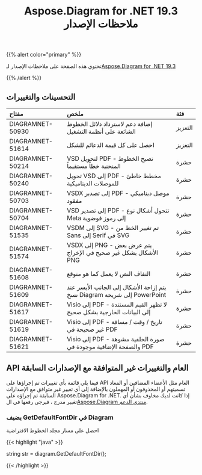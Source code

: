 ﻿---
title: Aspose.Diagram for .NET 19.3 ملاحظات الإصدار
type: docs
weight: 100
url: /ar/net/aspose-diagram-for-net-19-3-release-notes/
---
{{% alert color="primary" %}} 

تحتوي هذه الصفحة على ملاحظات الإصدار لـ[Aspose.Diagram for .NET 19.3](https://www.nuget.org/packages/Aspose.Diagram/19.3.0)

{{% /alert %}} 
## **التحسينات والتغييرات**

|**مفتاح**|**ملخص**|**فئة**|
|:- |:- |:- |
|DIAGRAMNET-50930|إضافة دعم لاسترداد دلائل الخطوط الشائعة على أنظمة التشغيل|التعزيز|
|DIAGRAMNET-51614|احصل على كل قيمة الدعائم للشكل|التعزيز|
|DIAGRAMNET-50214|VSD لتحويل PDF - تصبح الخطوط المنحنية خطاً مستقيماً|حشرة|
|DIAGRAMNET-50240|تحويل VSD إلى PDF - مخطط خاطئ للموصلات الديناميكية|حشرة|
|DIAGRAMNET-50703|VSDX إلى تصدير PDF - موصل ديناميكي مفقود|حشرة|
|DIAGRAMNET-50704|VSD إلى تصدير PDF - تتحول أشكال نوع Meta إلى رموز فوضوية|حشرة|
|DIAGRAMNET-51535|VSDM إلى SVG - تم تغيير الخط من Sans إلى Serif في SVG|حشرة|
|DIAGRAMNET-51574|VSDX إلى PNG - يتم عرض بعض الأشكال بشكل غير صحيح في الإخراج PNG|حشرة|
|DIAGRAMNET-51608|التفاف النص لا يعمل كما هو متوقع|حشرة|
|DIAGRAMNET-51609|يتم إزاحة الأشكال إلى الجانب الأيسر عند نسخ Diagram إلى شريحة PowerPoint|حشرة|
|DIAGRAMNET-51617|Visio إلى PDF - لا تظهر القيم المستندة إلى البيانات الخارجية بشكل صحيح|حشرة|
|DIAGRAMNET-51619|Visio إلى PDF - تاريخ / وقت / مسافة غير صحيحة في PDF|حشرة|
|DIAGRAMNET-51621|Visio إلى PDF - صورة الخلفية مشوهة والصفحة الإضافية موجودة في PDF|حشرة|
## **API العام والتغييرات غير المتوافقة مع الإصدارات السابقة**
فيما يلي قائمة بأي تغييرات تم إجراؤها على API العام مثل الأعضاء المضافين أو المعاد تسميتهم أو المحذوفون أو المهملون بالإضافة إلى أي تغيير غير متوافق مع الإصدارات السابقة تم إجراؤه على Aspose.Diagram for .NET. إذا كانت لديك مخاوف بشأن أي تغيير مدرج ، فيرجى رفعها في ال[Aspose.Diagram منتدى الدعم](https://forum.aspose.com/c/diagram/17).
### **يضيف GetDefaultFontDir في Diagram**
احصل على مسار مجلد الخطوط الافتراضية

{{< highlight "java" >}}

  string str =  diagram.GetDefaultFontDir();

{{< /highlight >}}
